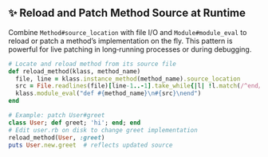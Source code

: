 ## ✨ Reload and Patch Method Source at Runtime
Combine `Method#source_location` with file I/O and `Module#module_eval` to reload or patch a method’s implementation on the fly. This pattern is powerful for live patching in long‑running processes or during debugging.

```ruby
# Locate and reload method from its source file
def reload_method(klass, method_name)
  file, line = klass.instance_method(method_name).source_location
  src = File.readlines(file)[line-1..-1].take_while{|l| !l.match(/^end/) }.join
  klass.module_eval("def #{method_name}\n#{src}\nend")
end

# Example: patch User#greet
class User; def greet; 'hi'; end; end
# Edit user.rb on disk to change greet implementation
reload_method(User, :greet)
puts User.new.greet  # reflects updated source
```